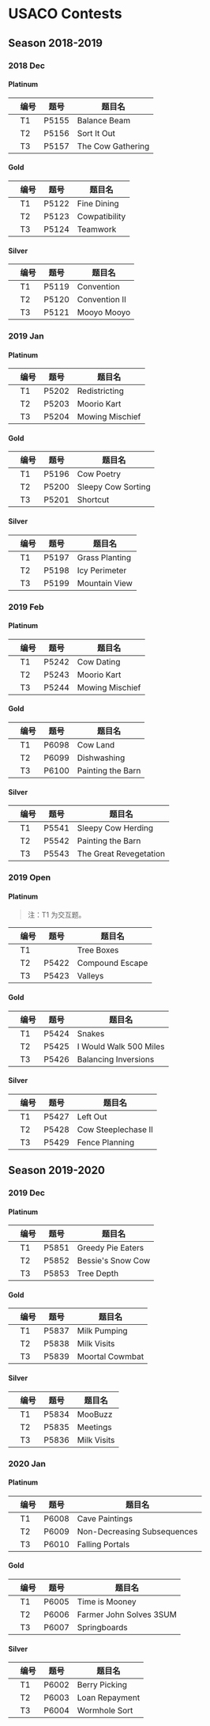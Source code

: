 # USACO Contests

## Season 2018-2019

### 2018 Dec

#### Platinum

|      | 编号 | 题号  | 题目名            |
| ---- | ---- | ----- | ----------------- |
|      | T1   | P5155 | Balance Beam      |
|      | T2   | P5156 | Sort It Out       |
|      | T3   | P5157 | The Cow Gathering |

#### Gold

|      | 编号 | 题号  | 题目名        |
| ---- | ---- | ----- | ------------- |
|      | T1   | P5122 | Fine Dining   |
|      | T2   | P5123 | Cowpatibility |
|      | T3   | P5124 | Teamwork      |

#### Silver

|      | 编号 | 题号  | 题目名        |
| ---- | ---- | ----- | ------------- |
|      | T1   | P5119 | Convention    |
|      | T2   | P5120 | Convention II |
|      | T3   | P5121 | Mooyo Mooyo   |

### 2019 Jan

#### Platinum

|      | 编号 | 题号  | 题目名          |
| ---- | ---- | ----- | --------------- |
|      | T1   | P5202 | Redistricting   |
|      | T2   | P5203 | Moorio Kart     |
|      | T3   | P5204 | Mowing Mischief |

#### Gold

|      | 编号 | 题号  | 题目名             |
| ---- | ---- | ----- | ------------------ |
|      | T1   | P5196 | Cow Poetry         |
|      | T2   | P5200 | Sleepy Cow Sorting |
|      | T3   | P5201 | Shortcut           |

#### Silver

|      | 编号 | 题号  | 题目名         |
| ---- | ---- | ----- | -------------- |
|      | T1   | P5197 | Grass Planting |
|      | T2   | P5198 | Icy Perimeter  |
|      | T3   | P5199 | Mountain View  |

### 2019 Feb

#### Platinum

|      | 编号 | 题号  | 题目名          |
| ---- | ---- | ----- | --------------- |
|      | T1   | P5242 | Cow Dating      |
|      | T2   | P5243 | Moorio Kart     |
|      | T3   | P5244 | Mowing Mischief |

#### Gold

|      | 编号 | 题号  | 题目名            |
| ---- | ---- | ----- | ----------------- |
|      | T1   | P6098 | Cow Land          |
|      | T2   | P6099 | Dishwashing       |
|      | T3   | P6100 | Painting the Barn |

#### Silver

|      | 编号 | 题号  | 题目名                 |
| ---- | ---- | ----- | ---------------------- |
|      | T1   | P5541 | Sleepy Cow Herding     |
|      | T2   | P5542 | Painting the Barn      |
|      | T3   | P5543 | The Great Revegetation |

### 2019 Open

#### Platinum

> 注：T1 为交互题。

|      | 编号 | 题号  | 题目名          |
| ---- | ---- | ----- | --------------- |
|      | T1   |       | Tree Boxes      |
|      | T2   | P5422 | Compound Escape |
|      | T3   | P5423 | Valleys         |

#### Gold

|      | 编号 | 题号  | 题目名                 |
| ---- | ---- | ----- | ---------------------- |
|      | T1   | P5424 | Snakes                 |
|      | T2   | P5425 | I Would Walk 500 Miles |
|      | T3   | P5426 | Balancing Inversions   |

#### Silver

|      | 编号 | 题号  | 题目名              |
| ---- | ---- | ----- | ------------------- |
|      | T1   | P5427 | Left Out            |
|      | T2   | P5428 | Cow Steeplechase II |
|      | T3   | P5429 | Fence Planning      |

## Season 2019-2020

### 2019 Dec

#### Platinum

|      | 编号 | 题号  | 题目名            |
| ---- | ---- | ----- | ----------------- |
|      | T1   | P5851 | Greedy Pie Eaters |
|      | T2   | P5852 | Bessie's Snow Cow |
|      | T3   | P5853 | Tree Depth        |

#### Gold

|      | 编号 | 题号  | 题目名          |
| ---- | ---- | ----- | --------------- |
|      | T1   | P5837 | Milk Pumping    |
|      | T2   | P5838 | Milk Visits     |
|      | T3   | P5839 | Moortal Cowmbat |

#### Silver

|      | 编号 | 题号  | 题目名      |
| ---- | ---- | ----- | ----------- |
|      | T1   | P5834 | MooBuzz     |
|      | T2   | P5835 | Meetings    |
|      | T3   | P5836 | Milk Visits |

### 2020 Jan

#### Platinum

|      | 编号 | 题号  | 题目名                      |
| ---- | ---- | ----- | --------------------------- |
|      | T1   | P6008 | Cave Paintings              |
|      | T2   | P6009 | Non-Decreasing Subsequences |
|      | T3   | P6010 | Falling Portals             |

#### Gold

|      | 编号 | 题号  | 题目名                  |
| ---- | ---- | ----- | ----------------------- |
|      | T1   | P6005 | Time is Mooney          |
|      | T2   | P6006 | Farmer John Solves 3SUM |
|      | T3   | P6007 | Springboards            |

#### Silver

|      | 编号 | 题号  | 题目名         |
| ---- | ---- | ----- | -------------- |
|      | T1   | P6002 | Berry Picking  |
|      | T2   | P6003 | Loan Repayment |
|      | T3   | P6004 | Wormhole Sort  |

